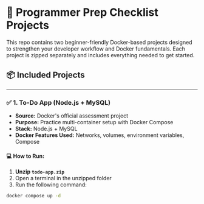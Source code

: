 # 🧠 Programmer Prep Checklist Projects

This repo contains two beginner-friendly Docker-based projects designed to strengthen your developer workflow and Docker fundamentals. Each project is zipped separately and includes everything needed to get started.

## 📦 Included Projects

---

### ✅ 1. **To-Do App (Node.js + MySQL)**

- **Source:** Docker's official assessment project
- **Purpose:** Practice multi-container setup with Docker Compose
- **Stack:** Node.js + MySQL
- **Docker Features Used:** Networks, volumes, environment variables, Compose

#### 💻 How to Run:

1. **Unzip `todo-app.zip`**
2. Open a terminal in the unzipped folder
3. Run the following command:

```bash
docker compose up -d
